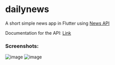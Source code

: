 # dailynews

A short simple news app in Flutter using [News API](https://newsapi.org/)

Documentation for the API: [Link](https://newsapi.org/docs)

### Screenshots:
![image](https://user-images.githubusercontent.com/16136188/202826830-73721c8e-d32b-460e-b754-4291ace29abc.png)
![image](https://user-images.githubusercontent.com/16136188/202826875-c2195200-edca-4b84-8f29-f05486f519a9.png)
